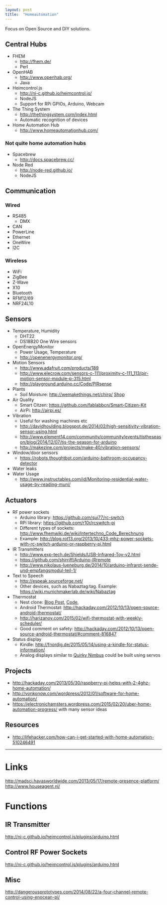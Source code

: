 ```yaml
---
layout: post
title:  "Homeautomation"
---
```


Focus on Open Source and DIY solutions.

## Central Hubs
* FHEM
  * http://fhem.de/
  * Perl
* OpenHAB
  * http://www.openhab.org/
  * Java
* Heimcontrol.js
  * http://ni-c.github.io/heimcontrol.js/
  * NodeJS
  * Support for RPi GPIOs, Arduino, Webcam
* The Thing System
  * http://thethingsystem.com/index.html
  * Automatic recognition of devices
* Home Automation Hub
  * http://www.homeautomationhub.com/

### Not quite home automation hubs
* Spacebrew
  * http://docs.spacebrew.cc/
* Node Red
  * http://node-red.github.io/
  * NodeJS

## Communication
### Wired
* RS485
  * DMX
* CAN
* PowerLine
* Ethernet
* OneWire
* I2C

### Wireless
* WiFi
* ZigBee
* Z-Wave
* X10
* Bluetooth
* RFM12/69
* NRF24L10

## Sensors
* Temperature, Humidity
  * DHT22
  * DS18B20 One Wire sensors
* OpenEnergyMonitor
  * Power Usage, Temperature
  * http://openenergymonitor.org/
* Motion Sensors
  * http://www.adafruit.com/products/189
  * http://www.elecrow.com/sensors-c-111/proximity-c-111_113/pir-motion-sensor-module-p-315.html
  * http://playground.arduino.cc/Code/PIRsense
* Plants
  * Soil Moisture: http://wemakethings.net/chirp/ [Shop](https://www.tindie.com/products/miceuz/i2c-soil-moisture-sensor/)
* Air Quality
  * Smart Citzen: https://github.com/fablabbcn/Smart-Citizen-Kit
  * AirPi: http://airpi.es/
* Vibration
  * Useful for washing machines etc
  * http://davidhoulding.blogspot.de/2014/02/high-sensitivity-vibration-sensor-using.html
  * http://www.element14.com/community/community/events/tistheseason/blog/2014/12/07/tis-the-season-for-arduino
  * http://makezine.com/projects/make-40/vibration-sensors/
* Window/door sensors
  * https://robots.thoughtbot.com/arduino-bathroom-occupancy-detector
* Water leaks
* Water Usage
  * http://www.instructables.com/id/Monitoring-residential-water-usage-by-reading-muni/

## Actuators
* RF power sockets
  * Arduino library: https://github.com/sui77/rc-switch
  * RPi library: https://github.com/r10r/rcswitch-pi
  * Different types of sockets: http://www.fhemwiki.de/wiki/Intertechno_Code_Berechnung
  * Example: http://blog.rot13.org/2013/10/433-mhz-power-sockets-with-rc-switch-arduino-or-raspberry-pi.html
* IR Transmitters
  * http://www.exp-tech.de/Shields/USB-Infrared-Toy-v2.html
  * https://github.com/shirriff/Arduino-IRremote
  * http://www.nikolaus-lueneburg.de/2014/10/arduino-infrarot-sende-und-empfangsmodul-teil-1/   
* Text to Speech
  * http://espeak.sourceforge.net/
  * Other devices, such as Nabaztag:tag. Example: https://wiki.munichmakerlab.de/wiki/Nabaztag
* Thermostat
  * Nest clone: [Blog Post](http://blog.spark.io/2014/01/17/open-source-thermostat/), [Code](https://github.com/spark/thermostat),
  * Android Thermostat: http://hackaday.com/2012/10/13/open-source-android-thermostat/
  * http://harizanov.com/2015/02/wifi-thermostat-with-weekly-scheduler/
  * Good comment on safety: http://hackaday.com/2012/10/13/open-source-android-thermostat/#comment-816847
* Status display
  * Kindle: http://fnordig.de/2015/05/14/using-a-kindle-for-status-information/
  * Analog displays similar to [Quirky Nimbus](https://www.quirky.com/shop/596-nimbus-smart-dashboard-clock) could be built using servos

## Projects
* http://hackaday.com/2013/05/30/raspberry-pi-helps-with-2-4ghz-home-automation/
* http://vonkonow.com/wordpress/2012/01/software-for-home-automation/
* https://electronichamsters.wordpress.com/2015/02/20/uber-home-automation-progress/ with many sensor ideas


## Resources
* http://lifehacker.com/how-can-i-get-started-with-home-automation-510246491



------

# Links
http://madsci.havasworldwide.com/2013/05/17/remote-presence-platform/
http://www.houseagent.nl/


# Functions

## IR Transmitter
http://ni-c.github.io/heimcontrol.js/plugins/arduino.html

## Control RF Power Sockets
http://ni-c.github.io/heimcontrol.js/plugins/arduino.html

## Misc
http://dangerousprototypes.com/2014/08/22/a-four-channel-remote-control-using-enocean-pi/
